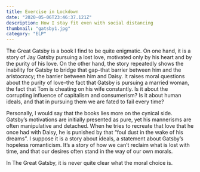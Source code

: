 ```yaml
---
title: Exercise in Lockdown
date: "2020-05-06T23:46:37.121Z"
description: How I stay fit even with social distancing
thumbnail: "gatsby1.jpg"
category: "ELP"
---
```


The Great Gatsby is a book I find to be quite enigmatic. On one hand, it is a story of Jay Gatsby pursuing a lost love, motivated only by his heart and by the purity of his love. On the other hand, the story repeatedly shows the inability for Gatsby to bridge that gap–that barrier between him and the aristocracy; the barrier between him and Daisy. It raises moral questions about the purity of love–the fact that Gatsby is pursuing a married woman, the fact that Tom is cheating on his wife constantly. Is it about the corrupting influence of capitalism and consumerism? Is it about human ideals, and that in pursuing them we are fated to fail every time?

Personally, I would say that the books lies more on the cynical side. Gatsby’s motivations are initially presented as pure, yet his mannerisms are often manipulative and detached. When he tries to recreate that love that he once had with Daisy, he is punished by that “foul dust in the wake of his dreams”. I suppose it is a story about ideals, a statement about Gatsby’s hopeless romanticism. It’s a story of how we can’t reclaim what is lost with time, and that our desires often stand in the way of our own morals.

In The Great Gatsby, it is never quite clear what the moral choice is.